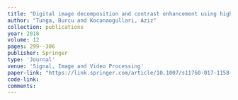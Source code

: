 ```yaml
---
title: "Digital image decomposition and contrast enhancement using high-dimensional model representation"
author: "Tunga, Burcu and Kocanaogullari, Aziz"
collection: publications
year: 2018
volume: 12
pages: 299--306
publisher: Springer
type: 'Journal'
venue: 'Signal, Image and Video Processing'
paper-link: "https://link.springer.com/article/10.1007/s11760-017-1158-8"
code-link: 
comments:
---
```


